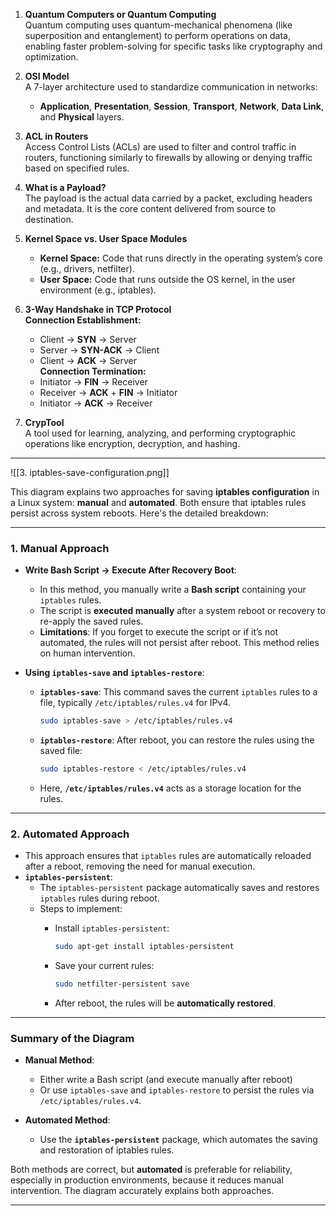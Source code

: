 1. **Quantum Computers or Quantum Computing**  
    Quantum computing uses quantum-mechanical phenomena (like superposition and entanglement) to perform operations on data, enabling faster problem-solving for specific tasks like cryptography and optimization.
    
2. **OSI Model**  
    A 7-layer architecture used to standardize communication in networks:
    
    - **Application**, **Presentation**, **Session**, **Transport**, **Network**, **Data Link**, and **Physical** layers.
3. **ACL in Routers**  
    Access Control Lists (ACLs) are used to filter and control traffic in routers, functioning similarly to firewalls by allowing or denying traffic based on specified rules.
    
4. **What is a Payload?**  
    The payload is the actual data carried by a packet, excluding headers and metadata. It is the core content delivered from source to destination.
    
5. **Kernel Space vs. User Space Modules**
    
    - **Kernel Space:** Code that runs directly in the operating system’s core (e.g., drivers, netfilter).
    - **User Space:** Code that runs outside the OS kernel, in the user environment (e.g., iptables).
6. **3-Way Handshake in TCP Protocol**  
    **Connection Establishment:**
    
    - Client → **SYN** → Server
    - Server → **SYN-ACK** → Client
    - Client → **ACK** → Server  
        **Connection Termination:**
    - Initiator → **FIN** → Receiver
    - Receiver → **ACK** + **FIN** → Initiator
    - Initiator → **ACK** → Receiver
7. **CrypTool**  
    A tool used for learning, analyzing, and performing cryptographic operations like encryption, decryption, and hashing.


---

![[3. iptables-save-configuration.png]]

This diagram explains two approaches for saving **iptables configuration** in a Linux system: **manual** and **automated**. Both ensure that iptables rules persist across system reboots. Here's the detailed breakdown:

---

### **1. Manual Approach**

- **Write Bash Script → Execute After Recovery Boot**:
    
    - In this method, you manually write a **Bash script** containing your `iptables` rules.
    - The script is **executed manually** after a system reboot or recovery to re-apply the saved rules.
    - **Limitations**: If you forget to execute the script or if it’s not automated, the rules will not persist after reboot. This method relies on human intervention.
- **Using `iptables-save` and `iptables-restore`**:
    
    - **`iptables-save`**: This command saves the current `iptables` rules to a file, typically `/etc/iptables/rules.v4` for IPv4.
        
        ```bash
        sudo iptables-save > /etc/iptables/rules.v4
        ```
        
    - **`iptables-restore`**: After reboot, you can restore the rules using the saved file:
        
        ```bash
        sudo iptables-restore < /etc/iptables/rules.v4
        ```
        
    - Here, **`/etc/iptables/rules.v4`** acts as a storage location for the rules.

---

### **2. Automated Approach**

- This approach ensures that `iptables` rules are automatically reloaded after a reboot, removing the need for manual execution.
- **`iptables-persistent`**:
    - The `iptables-persistent` package automatically saves and restores `iptables` rules during reboot.
    - Steps to implement:
        - Install `iptables-persistent`:
            
            ```bash
            sudo apt-get install iptables-persistent
            ```
            
        - Save your current rules:
            
            ```bash
            sudo netfilter-persistent save
            ```
            
        - After reboot, the rules will be **automatically restored**.

---

### **Summary of the Diagram**

- **Manual Method**:
    
    - Either write a Bash script (and execute manually after reboot)
    - Or use `iptables-save` and `iptables-restore` to persist the rules via `/etc/iptables/rules.v4`.
- **Automated Method**:
    
    - Use the **`iptables-persistent`** package, which automates the saving and restoration of iptables rules.

Both methods are correct, but **automated** is preferable for reliability, especially in production environments, because it reduces manual intervention. The diagram accurately explains both approaches.

---
